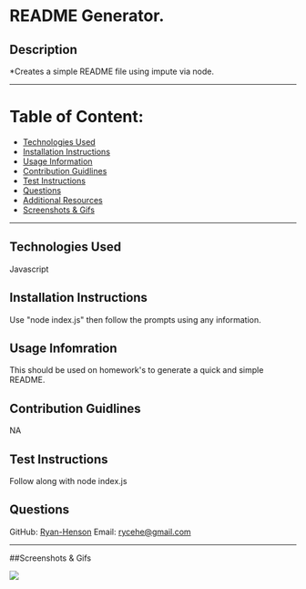 # README Generator.

## Description

\*Creates a simple README file using impute via node.

---

# Table of Content:

- [Technologies Used](#technologies-used)
- [Installation Instructions](#installation-instructions)
- [Usage Information](#usage-information)
- [Contribution Guidlines](#contribution-guidelines)
- [Test Instructions](#test-instructions)
- [Questions](#questions)
- [Additional Resources](#additional-resources)
- [Screenshots & Gifs](#screenshots-&-gifs)

---

## Technologies Used

Javascript

## Installation Instructions

Use "node index.js" then follow the prompts using any information.

## Usage Infomration

This should be used on homework's to generate a quick and simple README.

## Contribution Guidlines

NA

## Test Instructions

Follow along with node index.js

## Questions

GitHub: [Ryan-Henson](https://github.com/Ryan-Henson)
Email: rycehe@gmail.com

---

##Screenshots & Gifs

<img src="readmeGif.gif">
